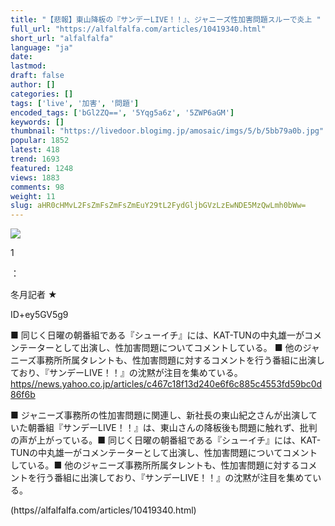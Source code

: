 ```yaml
---
title: "【悲報】東山降板の『サンデーLIVE！！』、ジャニーズ性加害問題スルーで炎上 "
full_url: "https://alfalfalfa.com/articles/10419340.html"
short_url: "alfalfalfa"
language: "ja"
date: 
lastmod: 
draft: false
author: []
categories: []
tags: ['live', '加害', '問題']
encoded_tags: ['bGl2ZQ==', '5Yqg5a6z', '5ZWP6aGM']
keywords: []
thumbnail: "https://livedoor.blogimg.jp/amosaic/imgs/5/b/5bb79a0b.jpg"
popular: 1852
latest: 418
trend: 1693
featured: 1248
views: 1883
comments: 98
weight: 11
slug: aHR0cHMvL2FsZmFsZmFsZmEuY29tL2FydGljbGVzLzEwNDE5MzQwLmh0bWw=
---
```


![](https://livedoor.blogimg.jp/amosaic/imgs/5/b/5bb79a0b.jpg)

<div><p class='res_info'><p class='res_num'>1</p>：<p class='res_name'>冬月記者 ★</p><p class='res_matome'><p class='res_id'>ID+ey5GV5g9</p></p></p> ■ 同じく日曜の朝番組である『シューイチ』には、KAT-TUNの中丸雄一がコメンテーターとして出演し、性加害問題についてコメントしている。 ■ 他のジャニーズ事務所所属タレントも、性加害問題に対するコメントを行う番組に出演しており、『サンデーLIVE！！』の沈黙が注目を集めている。 <a href='https//news.yahoo.co.jp/articles/c467c18f13d240e6f6c885c4553fd59bc0d86f6b' target='_blank' rel='nofollow'>https//news.yahoo.co.jp/articles/c467c18f13d240e6f6c885c4553fd59bc0d86f6b</a><p>■ ジャニーズ事務所の性加害問題に関連し、新社長の東山紀之さんが出演していた朝番組『サンデーLIVE！！』は、東山さんの降板後も問題に触れず、批判の声が上がっている。■ 同じく日曜の朝番組である『シューイチ』には、KAT-TUNの中丸雄一がコメンテーターとして出演し、性加害問題についてコメントしている。■ 他のジャニーズ事務所所属タレントも、性加害問題に対するコメントを行う番組に出演しており、『サンデーLIVE！！』の沈黙が注目を集めている。</p></div>

(https//alfalfalfa.com/articles/10419340.html)
